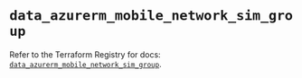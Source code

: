 # `data_azurerm_mobile_network_sim_group`

Refer to the Terraform Registry for docs: [`data_azurerm_mobile_network_sim_group`](https://registry.terraform.io/providers/hashicorp/azurerm/4.7.0/docs/data-sources/mobile_network_sim_group).
